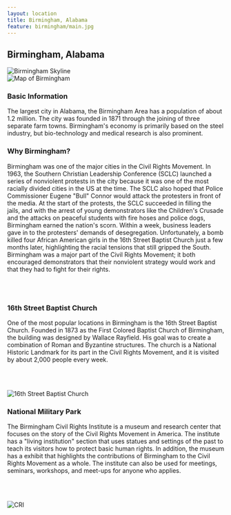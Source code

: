 ```yaml
---
layout: location
title: Birmingham, Alabama
feature: birmingham/main.jpg
---
```

Birmingham, Alabama
-------------------

<div class="row">

<div class="col-md-6">

<img src="{{ site.baseurl }}/images/birmingham/resized/main.jpg" class="img-responsive" alt="Birmingham Skyline">

</div>

<div class="col-md-6">

<img src="{{ site.baseurl }}/images/birmingham/map.jpeg" class="img-responsive" alt="Map of Birmingham">

</div>
</div><!-- /row -->

<div class="row">

<div class="col-md-6">

<h3>Basic Information</h3>
The largest city in Alabama, the Birmingham Area has a population of about 1.2 million. The city was founded in 1871 through the joining of three separate farm towns. Birmingham's economy is primarily based on the steel industry, but bio-technology and medical research is also prominent.

</div>

<div class="col-md-6">

<h3>Why Birmingham?</h3>
Birmingham was one of the major cities in the Civil Rights Movement. In 1963, the Southern Christian Leadership Conference (SCLC) launched a series of nonviolent protests in the city because it was one of the most racially divided cities in the US at the time. The SCLC also hoped that Police Commissioner Eugene "Bull" Connor would attack the protesters in front of the media. At the start of the protests, the SCLC succeeded in filling the jails, and with the arrest of young demonstrators like the Children's Crusade and the attacks on peaceful students with fire hoses and police dogs, Birmingham earned the nation's scorn. Within a week, business leaders gave in to the protesters' demands of desegregation. Unfortunately, a bomb killed four African American girls in the 16th Street Baptist Church just a few months later, highlighting the racial tensions that still gripped the South. Birmingham was a major part of the Civil Rights Movement; it both encouraged demonstrators that their nonviolent strategy would work and that they had to fight for their rights.

</div>

</div><!-- /row -->

<br /><br />

<div class="row">

<div class="col-md-6">

<h3>16th Street Baptist Church</h3>
One of the most popular locations in Birmingham is the 16th Street Baptist Church. Founded in 1873 as the First Colored Baptist Church of Birmingham, the building was designed by Wallace Rayfield. His goal was to create a combination of Roman and Byzantine structures. The church is a National Historic Landmark for its part in the Civil Rights Movement, and it is visited by about 2,000 people every week. 

<br /><br />

<img src="{{ site.baseurl }}/images/birmingham/resized/church.jpg" class="img-responsive" alt="16th Street Baptist Church">

</div>

<div class="col-md-6">

<h3>National Military Park</h3>
The Birmingham Civil Rights Institute is a museum and research center that focuses on the story of the Civil Rights Movement in America. The institute has a "living institution" section that uses statues and settings of the past to teach its visitors how to protect basic human rights. In addition, the museum has a exhibit that highlights the contributions of Birmingham to the Civil Rights Movement as a whole. The institute can also be used for meetings, seminars, workshops, and meet-ups for anyone who applies.

<br /><br />

<img src="{{ site.baseurl }}/images/birmingham/resized/institute.jpg" class="img-responsive" alt="CRI">

</div>
</div><!-- /row -->
